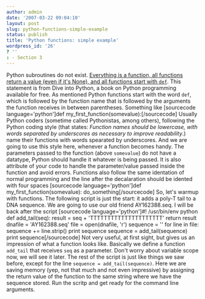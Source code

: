 ```yaml
---
author: admin
date: '2007-03-22 09:04:10'
layout: post
slug: python-functions-simple-example
status: publish
title: 'Python functions: simple example'
wordpress_id: '26'
? ''
: - Section 3
---
```


Python subroutines do not exist. [Everything is a function, all
functions return a value (even if it's None), and all functions start
with
`def`](http://www.diveintopython.org/getting_to_know_python/declaring_functions.html).
This statement is from Dive into Python, a book on Python programming
available for free. As mentioned Python functions start with the word
`def`, which is followed by the function name that is followed by the
arguments the function receives in between parentheses. Something like
[sourcecode language='python']def
my\_first\_function(somevalue):[/sourcecode] Usually Python coders
(sometime called Pythonistas, among others), following the Python coding
style (that states: *Function names should be lowercase, with words
separated by underscores as necessary to improve readability*.) name
their functions with words spearated by underscores. And we are going to
use this style here, whenever a function becomes handy. The parameters
passed to the function (above `somevalue`) do not have a datatype,
Python should handle it whatever is being passed. It is also attribute
of your code to handle the parameter/value passed inside the function
and avoid errors. Functions also follow the same identation of normal
programming and the line after the decalaration should be idented with
four spaces [sourcecode language='python']def
my\_first\_function(somevalue): do\_something[/sourcecode] So, let's
warmup with functions. The following script is just the start: it adds a
poly-T tail to a DNA sequence. We are going to use our old friend
AY162388.seq. I will be back after the script [sourcecode
language='python']\#! /usr/bin/env python def add\_tail(seq): result =
seq + 'TTTTTTTTTTTTTTTTTTTTT' return result dnafile = 'AY162388.seq'
file = open(dnafile, 'r') sequence = '' for line in file: sequence +=
line.strip() print sequence sequence = add\_tail(sequence) print
sequence[/sourcecode] Not very useful, at first sight, but gives us an
impression of what a function looks like. Basically we define a function
`add_tail` that receives `seq` as a parameter. Don't worry about
variable scope now, we will see it later. The rest of the script is just
like things we saw before, except for the line
`sequence = add_tail(sequence)`. Here we are saving memory (yep, not
that much and not even impressive) by assigning the return value of the
function to the same string where we have the sequence stored. Run the
scritp and get ready for the command line arguments.
